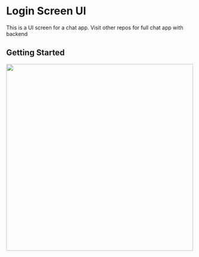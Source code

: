 # Login Screen UI

This is a UI screen for a chat app.
Visit other repos for full chat app with backend

## Getting Started

 <img src="[https://your-image-url.type](https://user-images.githubusercontent.com/96678300/208300745-e5d4a60a-844a-41cc-87d2-de900b1c4ad7.png)" width="500" height="500">

